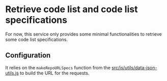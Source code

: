 # Retrieve code list and code list specifications

For now, this service only provides some minimal functionalities to retrieve some code list specifications.

## Configuration

It relies on the `makeRepoURLSpecs` function from the [src/js/utils/data-json-utils.js](https://github.com/InseeFr/Pogues/blob/master/src/js/utils/data-json-utils.js) to build the URL for the requests.